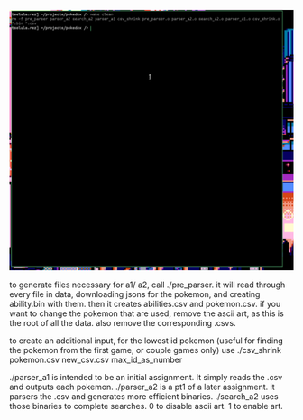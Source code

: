 ![](./web/demo.gif)

to generate files necessary for a1/ a2, call ./pre_parser. it will read through every file in data, downloading jsons for the pokemon, and creating ability.bin with them. then it creates abilities.csv and pokemon.csv. if you want to change the pokemon that are used, remove the ascii art, as this is the root of all the data. also remove the corresponding .csvs.   

to create an additional input, for the lowest id pokemon (useful for finding the pokemon from the first game, or couple games only) use ./csv_shrink pokemon.csv new_csv.csv max_id_as_number

./parser_a1 is intended to be an initial assignment. It simply reads the .csv and outputs each pokemon.
./parser_a2 is a pt1 of a later assignment. it parsers the .csv and generates more efficient binaries.
./search_a2 uses those binaries to complete searches. 0 to disable ascii art. 1 to enable art. 
